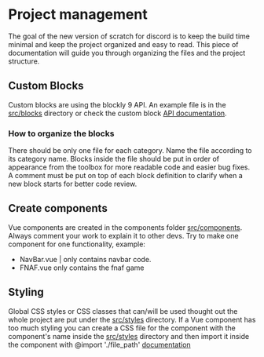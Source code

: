 # Project management 

The goal of the new version of scratch for discord is to keep the build time minimal and keep the project organized and easy to read. This piece of documentation will guide you through organizing the files and the project structure.


##  Custom Blocks

Custom blocks are using the blockly 9 API. An example file is in the [src/blocks]() directory or check the custom block [API documentation](). 

### How to organize the blocks
There should be only one file for each category. Name the file according to its category name. Blocks inside the file should be put in order of appearance from the toolbox for more readable code and easier bug fixes. A comment must be put on top of each block definition to clarify when a new block starts for better code review.


## Create components

Vue components are created in the components folder [src/components](). Always comment your work to explain it to other devs.
Try to make one component for one functionality, example:
- NavBar.vue | only contains navbar code.
- FNAF.vue only contains the fnaf game

## Styling 

Global CSS styles or CSS classes that can/will be used thought out the whole project are put under the [src/styles]() directory.
If a Vue component has too much styling you can create a CSS file for the component with the component's name inside the [src/styles]() directory and then import it inside the component with @import './file_path'  [documentation]()
